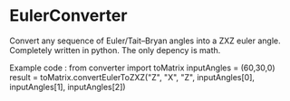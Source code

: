 # EulerConverter
Convert any sequence of Euler/Tait–Bryan angles into a ZXZ euler angle. Completely written in python. The only depency is math.

Example code :
from converter import toMatrix
inputAngles = (60,30,0)
result = toMatrix.convertEulerToZXZ("Z", "X", "Z", inputAngles[0], inputAngles[1], inputAngles[2])
